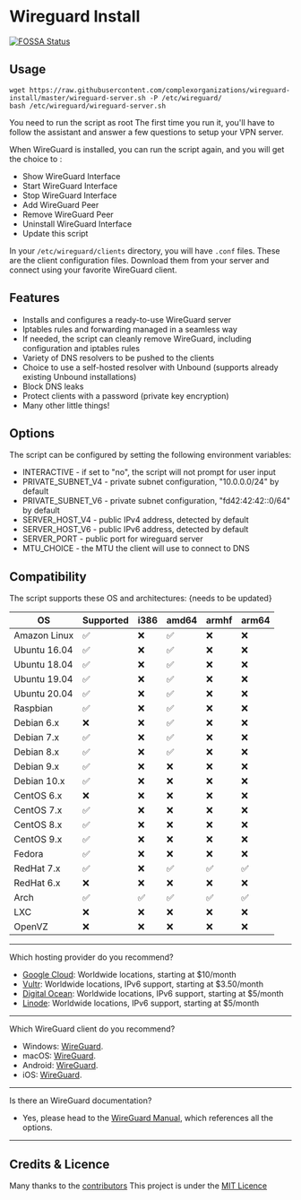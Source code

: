# Wireguard Install

[![FOSSA Status](https://app.fossa.io/api/projects/git%2Bgithub.com%2Fcomplexorganizations%2Fwireguard-install.svg?type=shield)](https://app.fossa.io/projects/git%2Bgithub.com%2Fcomplexorganizations%2Fwireguard-install?ref=badge_shield)

## Usage 

```
wget https://raw.githubusercontent.com/complexorganizations/wireguard-install/master/wireguard-server.sh -P /etc/wireguard/
bash /etc/wireguard/wireguard-server.sh
```

You need to run the script as root
The first time you run it, you'll have to follow the assistant and answer a few questions to setup your VPN server.

When WireGuard is installed, you can run the script again, and you will get the choice to :

- Show WireGuard Interface
- Start WireGuard Interface
- Stop WireGuard Interface
- Add WireGuard Peer
- Remove WireGuard Peer
- Uninstall WireGuard Interface
- Update this script

In your ```/etc/wireguard/clients``` directory, you will have `.conf` files. These are the client configuration files. Download them from your server and connect using your favorite WireGuard client.

## Features

- Installs and configures a ready-to-use WireGuard server
- Iptables rules and forwarding managed in a seamless way
- If needed, the script can cleanly remove WireGuard, including configuration and iptables rules
- Variety of DNS resolvers to be pushed to the clients
- Choice to use a self-hosted resolver with Unbound (supports already existing Unbound installations)
- Block DNS leaks
- Protect clients with a password (private key encryption)
- Many other little things!

## Options

The script can be configured by setting the following environment variables:

* INTERACTIVE - if set to "no", the script will not prompt for user input
* PRIVATE_SUBNET_V4 - private subnet configuration, "10.0.0.0/24" by default
* PRIVATE_SUBNET_V6 - private subnet configuration, "fd42:42:42::0/64" by default
* SERVER_HOST_V4 - public IPv4 address, detected by default
* SERVER_HOST_V6 - public IPv6 address, detected by default
* SERVER_PORT - public port for wireguard server
* MTU_CHOICE - the MTU the client will use to connect to DNS


## Compatibility

The script supports these OS and architectures: {needs to be updated}

| OS              | Supported          | i386               | amd64              | armhf              | arm64              |
| --------------  | ------------------ | ------------------ | ------------------ | ------------------ | ------------------ |
| Amazon Linux    | :white_check_mark: | :x:                | :white_check_mark: | :x:                | :x:                |
| Ubuntu 16.04    | :white_check_mark: | :x:                | :white_check_mark: | :x:                | :x:                |
| Ubuntu 18.04    | :white_check_mark: | :x:                | :white_check_mark: | :x:                | :x:                |
| Ubuntu 19.04    | :white_check_mark: | :x:                | :white_check_mark: | :x:                | :x:                |
| Ubuntu 20.04    | :white_check_mark: | :x:                | :white_check_mark: | :x:                | :x:                |
| Raspbian        | :white_check_mark: | :x:                | :white_check_mark: | :x:                | :x:                |
| Debian 6.x      | :x:                | :x:                | :white_check_mark: | :x:                | :x:                |
| Debian 7.x      | :white_check_mark: | :x:                | :white_check_mark: | :x:                | :x:                |
| Debian 8.x      | :white_check_mark: | :x:                | :white_check_mark: | :x:                | :x:                |
| Debian 9.x      | :white_check_mark: | :x:                | :x:                | :x:                | :x:                |
| Debian 10.x     | :white_check_mark: | :x:                | :x:                | :x:                | :x:                |
| CentOS 6.x      | :x:                | :x:                | :x:                | :x:                | :x:                |
| CentOS 7.x      | :white_check_mark: | :x:                | :x:                | :x:                | :x:                |
| CentOS 8.x      | :white_check_mark: | :x:                | :x:                | :x:                | :x:                |
| CentOS 9.x      | :white_check_mark: | :x:                | :x:                | :x:                | :x:                |
| Fedora          | :white_check_mark: | :x:                | :x:                | :x:                | :x:                |
| RedHat 7.x      | :white_check_mark: | :x:                | :white_check_mark: | :white_check_mark: | :white_check_mark: |
| RedHat 6.x      | :x:                | :x:                | :x:                | :x:                | :x:                |
| Arch            | :white_check_mark: | :white_check_mark: | :white_check_mark: | :white_check_mark: | :white_check_mark: |
| LXC             | :x:                | :x:                | :x:                | :x:                | :x:                |
| OpenVZ          | :x:                | :x:                | :x:                | :x:                | :x:                |

---
Which hosting provider do you recommend?
- [Google Cloud](https://console.cloud.google.com/freetrial?referralId=9142cd715558411aaaaaf2dc6d2b7886): Worldwide locations, starting at $10/month
- [Vultr](https://www.vultr.com/?ref=8211592): Worldwide locations, IPv6 support, starting at $3.50/month
- [Digital Ocean](https://m.do.co/c/fb46acb2b3b1): Worldwide locations, IPv6 support, starting at $5/month
- [Linode](https://www.linode.com/?r=63227744138ea4f9d2dff402cfe5b8ad19e45dae): Worldwide locations, IPv6 support, starting at $5/month
---
Which WireGuard client do you recommend?
- Windows: [WireGuard](https://download.wireguard.com/windows-client/wireguard-amd64-0.0.38.msi).
- macOS: [WireGuard](https://apps.apple.com/us/app/wireguard/id1451685025).
- Android: [WireGuard](https://play.google.com/store/apps/details?id=com.wireguard.android).
- iOS: [WireGuard](https://itunes.apple.com/us/app/wireguard/id1441195209).
---
Is there an WireGuard documentation?
- Yes, please head to the [WireGuard Manual](https://www.wireguard.com), which references all the options.
---

## Credits & Licence

Many thanks to the [contributors](https://github.com/complexorganizations/wireguard-install/graphs/contributors)
This project is under the [MIT Licence](https://raw.githubusercontent.com/complexorganizations/wireguard-install/master/LICENSE)
